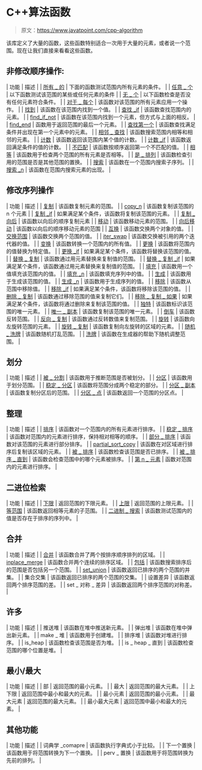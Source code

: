 # C++算法函数

> 原文：<https://www.javatpoint.com/cpp-algorithm>

该库定义了大量的函数，这些函数特别适合一次用于大量的元素，或者说一个范围。现在让我们直接来看看这些函数。

## 非修改顺序操作:

| 功能 | 描述 |
| [所有 _ 的](cpp-algorithm-all_of-function) | 下面的函数测试范围内所有元素的条件。 |
| [任意 _ 个](cpp-algorithm-any_of-function) | 以下函数测试该范围的某些或任何元素的条件 |
| [无 _ 个](cpp-algorithm-none_of-function) | 以下函数检查是否没有任何元素符合条件。 |
| [对于 _ 每个](cpp-algorithm-for_each-function) | 该函数对该范围的所有元素应用一个操作。 |
| [找到](cpp-algorithm-find-function) | 该函数在该范围内找到一个值。 |
| [查找 _if](cpp-algorithm-find_if-function) | 该函数查找范围内的元素。 |
| [find_if_not](cpp-algorithm-find_if_not-function) | 该函数在该范围内找到一个元素，但方式与上面的相反。 |
| [find_end](cpp-algorithm-find_end-function) | 函数用于返回范围的最后一个元素。 |
| [查找第一个](cpp-algorithm-find_first_of-function) | 该函数查找满足条件并出现在第一个元素中的元素。 |
| [相邻 _ 查找](cpp-algorithm-adjacent_find-function) | 该函数搜索范围内相等和相邻的元素。 |
| [计数](cpp-algorithm-count-function) | 该函数返回该范围内某个值的计数。 |
| [计数 _if](cpp-algorithm-count_if-function) | 该函数返回满足条件的值的计数。 |
| [不匹配](cpp-algorithm-mismatch-function) | 该函数按顺序返回第一个不匹配的值。 |
| [相等](cpp-algorithm-equal-function) | 该函数用于检查两个范围的所有元素是否相等。 |
| [是 _ 排列](cpp-algorithm-is_permutation-function) | 该函数检查引用的范围是否是其他范围的置换。 |
| [搜索](cpp-algorithm-search-function) | 该函数在一个范围内搜索子序列。 |
| [搜索 _n](cpp-algorithm-search_n-function) | 该函数在范围内搜索元素的出现。 |

## 修改序列操作

| 功能 | 描述 |
| [复制](cpp-algorithm-copy-function) | 该函数复制元素的范围。 |
| [copy_n](cpp-algorithm-copy_n-function) | 该函数复制该范围的 n 个元素 |
| [复制 _if](cpp-algorithm-copy_if-function) | 如果满足某个条件，该函数将复制该范围的元素。 |
| [复制 _ 向后](cpp-algorithm-copy_backward-function) | 该函数以向后的顺序复制元素 |
| [移动](cpp-algorithm-move-function) | 该函数移动元素的范围。 |
| [向后移动](cpp-algorithm-move_backward-function) | 该函数以向后的顺序移动元素的范围 |
| [互换](cpp-algorithm-swap-function) | 该函数交换两个对象的值。 |
| [交换范围](cpp-algorithm-swap_ranges-function) | 该函数交换两个范围的值。 |
| [iter_swap](cpp-algorithm-iter_swap-function) | 该函数交换被引用的两个迭代器的值。 |
| [变换](cpp-algorithm-transform-function) | 该函数转换一个范围内的所有值。 |
| [更换](cpp-algorithm-replace-function) | 该函数将范围内的值替换为特定值。 |
| [更换 _if](cpp-algorithm-replace_if-function) | 如果满足某个条件，该函数将替换该范围的值。 |
| [替换 _ 复制](cpp-algorithm-replace_copy-function) | 该函数通过用元素替换来复制值的范围。 |
| [替换 _ 复制 _if](cpp-algorithm-replace_copy_if-function) | 如果满足某个条件，该函数通过用元素替换来复制值的范围。 |
| [填充](cpp-algorithm-fill-function) | 该函数用一个值填充该范围内的值。 |
| [填充 _n](cpp-algorithm-fill_n-function) | 该函数填充序列中的值。 |
| [生成](cpp-algorithm-generate-function) | 该函数用于生成该范围的值。 |
| [生成 _n](cpp-algorithm-generate_n-function) | 该函数用于生成序列的值。 |
| [移除](cpp-algorithm-remove-function) | 该函数从范围中移除值。 |
| [移除 _if](cpp-algorithm-remove_if-function) | 如果满足某个条件，该函数将移除该范围的值。 |
| [删除 _ 复制](cpp-algorithm-remove_copy-function) | 该函数通过移除范围的值来复制它们。 |
| [移除 _ 复制 _ 如果](cpp-algorithm-remove_copy_if-function) | 如果满足某个条件，该函数将通过删除来复制该范围的值。 |
| [独特](cpp-algorithm-unique-function) | 该函数标识该范围的唯一元素。 |
| [唯一 _ 副本](cpp-algorithm-unique_copy-function) | 该函数复制该范围的唯一元素。 |
| [倒车](cpp-algorithm-reverse-function) | 该函数反转范围。 |
| [反向 _ 复制](cpp-algorithm-reverse_copy-function) | 该函数通过反转数值来复制范围。 |
| [旋转](cpp-algorithm-rotate-function) | 该函数向左旋转范围的元素。 |
| [旋转 _ 复制](cpp-algorithm-rotate_copy-function) | 该函数复制向左旋转的区域的元素。 |
| [随机 _ 洗牌](cpp-algorithm-random_shuffle-function) | 该函数随机打乱范围。 |
| [洗牌](cpp-algorithm-shuffle-function) | 该函数在生成器的帮助下随机调整范围。 |

## 划分

| 功能 | 描述 |
| [被 _ 分割](cpp-algorithm-is_partitioned-function) | 该函数用于推断范围是否被划分。 |
| [分区](cpp-algorithm-partition-function) | 该函数用于划分范围。 |
| [稳定 _ 分区](cpp-algorithm-stable_partition-function) | 该函数将范围分成两个稳定的部分。 |
| [分区 _ 副本](cpp-algorithm-partition_copy-function) | 该函数复制分区后的范围。 |
| [分区 _ 点](cpp-algorithm-partition_point-function) | 该函数返回一个范围的分区点。 |

## 整理

| 功能 | 描述 |
| [排序](cpp-algorithm-sort-function) | 该函数对一个范围内的所有元素进行排序。 |
| [稳定 _ 排序](cpp-algorithm-stable_sort-function) | 该函数对范围内的元素进行排序，保持相对相等的顺序。 |
| [部分 _ 排序](cpp-algorithm-partial_sort-function) | 该函数对该范围的元素进行部分排序。 |
| [partial_sort_copy](cpp-algorithm-partial_sort_copy-function) | 该函数在对区域进行排序后复制该区域的元素。 |
| [被 _ 排序](cpp-algorithm-is_sorted-function) | 该函数检查该范围是否已排序。 |
| [被 _ 排序 _ 直到](cpp-algorithm-is_sorted_until-function) | 该函数会检查范围中的哪个元素被排序。 |
| [第 n _ 元素](cpp-algorithm-nth_element-function) | 函数对范围内的元素进行排序。 |

## 二进位检索

| 功能 | 描述 |
| [下限](cpp-algorithm-lower_bound-function) | 返回范围的下限元素。 |
| [上限](cpp-algorithm-upper_bound-function) | 返回范围的上限元素。 |
| [等范围](cpp-algorithm-equal_range-function) | 该函数返回相等元素的子范围。 |
| [二进制 _ 搜索](cpp-algorithm-binary_search-function) | 该函数测试范围内的值是否存在于排序的序列中。 |

## 合并

| 功能 | 描述 |
| [合并](cpp-algorithm-merge-function) | 该函数合并了两个按排序顺序排列的区域。 |
| [inplace_merge](cpp-algorithm-inplace_merge-function) | 该函数合并两个连续的排序区域。 |
| [包括](cpp-algorithm-includes-function) | 该函数搜索排序后的范围是否包括另一个范围。 |
| [set_union](cpp-algorithm-set_union-function) | 该函数返回已排序的两个范围的并集。 |
| 集合交集 | 该函数返回已排序的两个范围的交集。 |
| 设置差异 | 该函数返回两个排序范围的差。 |
| set _ 对称 _ 差异 | 该函数返回两个排序范围的对称差。 |

## 许多

| 功能 | 描述 |
| 推送堆 | 该函数在堆中推送新元素。 |
| 弹出堆 | 该函数在堆中弹出新元素。 |
| make _ 堆 | 该函数用于创建堆。 |
| 排序堆 | 该函数对堆进行排序。 |
| is_heap | 该函数检查该范围是否为堆。 |
| is _ heap _ 直到 | 该函数检查范围的哪个位置是堆。 |

## 最小/最大

| 功能 | 描述 |
| 部 | 返回范围的最小元素。 |
| 最大 | 返回范围的最大元素。 |
| 上下限 | 返回范围中最小和最大的元素。 |
| 最小元素 | 返回范围的最小元素。 |
| 最大元素 | 返回范围的最大元素。 |
| 最小最大元素 | 返回范围中最小和最大的元素。 |

## 其他功能

| 功能 | 描述 |
| 词典学 _comapre | 该函数执行字典式小于比较。 |
| 下一个置换 | 该函数用于将范围转换为下一个置换。 |
| perv _ 置换 | 该函数用于将范围转换为先前的排列。 |